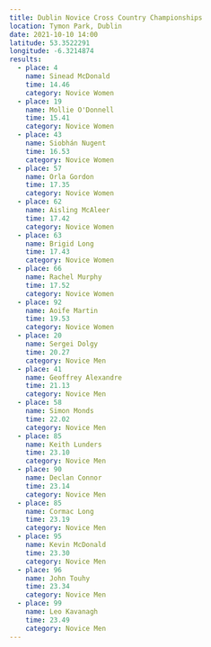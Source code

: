 ```yaml
---
title: Dublin Novice Cross Country Championships
location: Tymon Park, Dublin
date: 2021-10-10 14:00
latitude: 53.3522291
longitude: -6.3214874
results:
  - place: 4
    name: Sinead McDonald
    time: 14.46
    category: Novice Women
  - place: 19
    name: Mollie O'Donnell
    time: 15.41
    category: Novice Women
  - place: 43
    name: Siobhán Nugent
    time: 16.53
    category: Novice Women
  - place: 57
    name: Orla Gordon
    time: 17.35
    category: Novice Women
  - place: 62
    name: Aisling McAleer
    time: 17.42
    category: Novice Women
  - place: 63
    name: Brigid Long
    time: 17.43
    category: Novice Women
  - place: 66
    name: Rachel Murphy
    time: 17.52
    category: Novice Women
  - place: 92
    name: Aoife Martin
    time: 19.53
    category: Novice Women
  - place: 20
    name: Sergei Dolgy
    time: 20.27
    category: Novice Men
  - place: 41
    name: Geoffrey Alexandre
    time: 21.13
    category: Novice Men
  - place: 58
    name: Simon Monds
    time: 22.02
    category: Novice Men
  - place: 85
    name: Keith Lunders
    time: 23.10
    category: Novice Men
  - place: 90
    name: Declan Connor
    time: 23.14
    category: Novice Men
  - place: 85
    name: Cormac Long
    time: 23.19
    category: Novice Men
  - place: 95
    name: Kevin McDonald
    time: 23.30
    category: Novice Men
  - place: 96
    name: John Touhy 
    time: 23.34
    category: Novice Men
  - place: 99
    name: Leo Kavanagh 
    time: 23.49
    category: Novice Men
---
```

